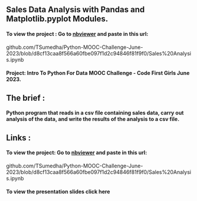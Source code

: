 
## Sales Data Analysis with Pandas and Matplotlib.pyplot Modules.  


#### To view the project :  Go to [nbviewer](https://nbviewer.org/) and paste in this url:
github.com/TSumedha/Python-MOOC-Challenge-June-2023/blob/d8cf13caa8f566a60fbe097f1d2c94846f81f9f0/Sales%20Analysis.ipynb

#### Project: Intro To Python For Data MOOC Challenge - Code First Girls June 2023.

## The brief :   

#### Python program that reads in a csv file containing sales data, carry out analysis of the data, and write the results of the analysis to a csv file.

## Links :     

#### To view the project: Go to [nbviewer](https://nbviewer.org/) and paste in this url: 
github.com/TSumedha/Python-MOOC-Challenge-June-2023/blob/d8cf13caa8f566a60fbe097f1d2c94846f81f9f0/Sales%20Analysis.ipynb

#### To view the presentation slides click here

